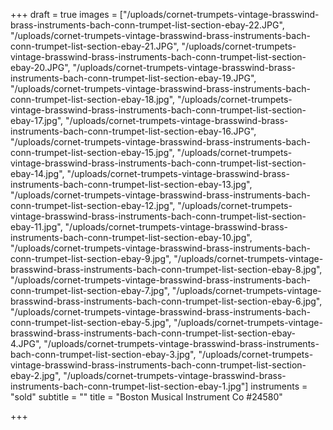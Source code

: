 +++
draft = true
images = ["/uploads/cornet-trumpets-vintage-brasswind-brass-instruments-bach-conn-trumpet-list-section-ebay-22.JPG", "/uploads/cornet-trumpets-vintage-brasswind-brass-instruments-bach-conn-trumpet-list-section-ebay-21.JPG", "/uploads/cornet-trumpets-vintage-brasswind-brass-instruments-bach-conn-trumpet-list-section-ebay-20.JPG", "/uploads/cornet-trumpets-vintage-brasswind-brass-instruments-bach-conn-trumpet-list-section-ebay-19.JPG", "/uploads/cornet-trumpets-vintage-brasswind-brass-instruments-bach-conn-trumpet-list-section-ebay-18.jpg", "/uploads/cornet-trumpets-vintage-brasswind-brass-instruments-bach-conn-trumpet-list-section-ebay-17.jpg", "/uploads/cornet-trumpets-vintage-brasswind-brass-instruments-bach-conn-trumpet-list-section-ebay-16.JPG", "/uploads/cornet-trumpets-vintage-brasswind-brass-instruments-bach-conn-trumpet-list-section-ebay-15.jpg", "/uploads/cornet-trumpets-vintage-brasswind-brass-instruments-bach-conn-trumpet-list-section-ebay-14.jpg", "/uploads/cornet-trumpets-vintage-brasswind-brass-instruments-bach-conn-trumpet-list-section-ebay-13.jpg", "/uploads/cornet-trumpets-vintage-brasswind-brass-instruments-bach-conn-trumpet-list-section-ebay-12.jpg", "/uploads/cornet-trumpets-vintage-brasswind-brass-instruments-bach-conn-trumpet-list-section-ebay-11.jpg", "/uploads/cornet-trumpets-vintage-brasswind-brass-instruments-bach-conn-trumpet-list-section-ebay-10.jpg", "/uploads/cornet-trumpets-vintage-brasswind-brass-instruments-bach-conn-trumpet-list-section-ebay-9.jpg", "/uploads/cornet-trumpets-vintage-brasswind-brass-instruments-bach-conn-trumpet-list-section-ebay-8.jpg", "/uploads/cornet-trumpets-vintage-brasswind-brass-instruments-bach-conn-trumpet-list-section-ebay-7.jpg", "/uploads/cornet-trumpets-vintage-brasswind-brass-instruments-bach-conn-trumpet-list-section-ebay-6.jpg", "/uploads/cornet-trumpets-vintage-brasswind-brass-instruments-bach-conn-trumpet-list-section-ebay-5.jpg", "/uploads/cornet-trumpets-vintage-brasswind-brass-instruments-bach-conn-trumpet-list-section-ebay-4.JPG", "/uploads/cornet-trumpets-vintage-brasswind-brass-instruments-bach-conn-trumpet-list-section-ebay-3.jpg", "/uploads/cornet-trumpets-vintage-brasswind-brass-instruments-bach-conn-trumpet-list-section-ebay-2.jpg", "/uploads/cornet-trumpets-vintage-brasswind-brass-instruments-bach-conn-trumpet-list-section-ebay-1.jpg"]
instruments = "sold"
subtitle = ""
title = "Boston Musical Instrument Co #24580"

+++
